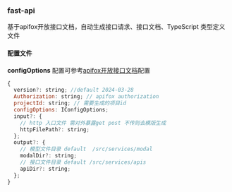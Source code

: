 ### fast-api

基于apifox开放接口文档，自动生成接口请求、接口文档、TypeScript 类型定义文件

#### 配置文件
**configOptions** 配置可参考[apifox开放接口文档](https://apifox-openapi.apifox.cn/api-173411997)配置

```javascript
{
  version?: string; //default 2024-03-28
  Authorization: string; // apifox authorization
  projectId: string; // 需要生成的项目id
  configOptions: IConfigOptions;
  input?: {
    // http 入口文件 需对外暴露get post 不传则去模版生成
    httpFilePath?: string;
  };
  output?: {
    // 模型文件目录 default  /src/services/modal
    modalDir?: string;
    // 接口文件目录 default /src/services/apis
    apiDir?: string;
  };
}

```
